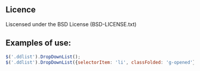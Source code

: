 ## Licence
Liscensed under the BSD License (BSD-LICENSE.txt)

## Examples of use:
```javascript
$('.ddlist').DropDownList();
$('.ddlist').DropDownList({selectorItem: 'li', classFolded: 'g-opened'});
```

